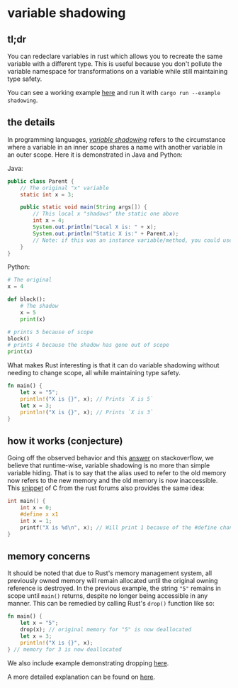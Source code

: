 # variable shadowing

## tl;dr

You can redeclare variables in rust which allows you to recreate the same variable with a different type. This is useful because you don't pollute the variable namespace for transformations on a variable while still maintaining type safety.

You can see a working example [here](../examples/shadowing/main.rs) and run it with `cargo run --example shadowing`.

## the details

In programming languages, [_variable shadowing_](https://en.wikipedia.org/wiki/Variable_shadowing) refers to the circumstance where a variable in an inner scope shares a name with another variable in an outer scope. Here it is demonstrated in Java and Python:

Java:

```java
public class Parent {
    // The original "x" variable
    static int x = 3;

    public static void main(String args[]) {
        // This local x "shadows" the static one above
        int x = 4;
        System.out.println("Local X is: " + x);
        System.out.println("Static X is:" + Parent.x);
        // Note: if this was an instance variable/method, you could use `this.field` to access it
    }
}
```

Python:

```python
# The original
x = 4

def block():
    # The shadow
    x = 5
    print(x)

# prints 5 because of scope
block()
# prints 4 because the shadow has gone out of scope
print(x)
```

What makes Rust interesting is that it can do variable shadowing without needing to change scope, all while maintaining type safety.

```rust
fn main() {
    let x = "5";
    println!("X is {}", x); // Prints `X is 5`
    let x = 3;
    println!("X is {}", x); // Prints `X is 3`
}
```

## how it works (conjecture)

Going off the observed behavior and this [answer](https://stackoverflow.com/questions/48227347/does-rust-free-up-the-memory-of-overwritten-variables) on stackoverflow, we believe that runtime-wise, variable shadowing is no more than simple variable hiding. That is to say that the alias used to refer to the old memory now refers to the new memory and the old memory is now inaccessible. This [snippet](https://users.rust-lang.org/t/newbie-question-memory-leaks-by-shadowing/9347/14) of C from the rust forums also provides the same idea:

```c
int main() {
    int x = 0;
    #define x x1
    int x = 1;
    printf("X is %d\n", x); // Will print 1 because of the #define changing x -> x1
}
```

## memory concerns

It should be noted that due to Rust's memory management system, all previously owned memory will remain allocated until the original owning reference is destroyed. In the previous example, the string `"5"` remains in scope until `main()` returns, despite no longer being accessible in any manner. This can be remedied by calling Rust's `drop()` function like so:

```rust
fn main() {
    let x = "5";
    drop(x); // original memory for "5" is now deallocated
    let x = 3;
    println!("X is {}", x);
} // memory for 3 is now deallocated
```

We also include example demonstrating dropping [here](../examples/drop/main.rs).

A more detailed explanation can be found on [here](https://stackoverflow.com/questions/48227347/does-rust-free-up-the-memory-of-overwritten-variables).
